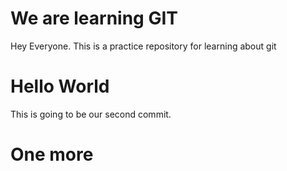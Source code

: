 # We are learning GIT
Hey Everyone. This is a practice repository for learning
about git

# Hello World
This is going to be our second commit.
# One more
